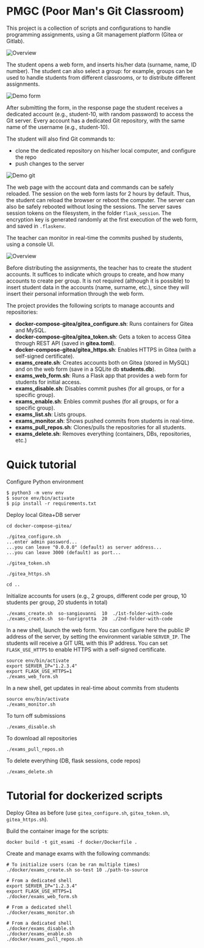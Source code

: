 # PMGC (Poor Man's Git Classroom)

This project is a collection of scripts and configurations to handle programming assignments, using a Git management platform (Gitea or Gitlab).

![Overview](/images/overview.png)


The student opens a web form, and inserts his/her data (surname, name, ID number). The student can also select a group: for example, groups can be used to handle students from different classrooms, or to distribute different assignments.

![Demo form](/images/demo-form.png)


After submitting the form, in the response page the student receives a dedicated account (e.g., student-10, with random password) to access the Git server. Every account has a dedicated Git repository, with the same name of the username (e.g., student-10).

The student will also find Git commands to:
- clone the dedicated repository on his/her local computer, and configure the repo
- push changes to the server

![Demo git](/images/demo-git.png)


The web page with the account data and commands can be safely reloaded. The session on the web form lasts for 2 hours by default. Thus, the student can reload the browser or reboot the computer. The server can also be safely rebooted without losing the sessions. The server saves session tokens on the filesystem, in the folder `flask_session`. The encryption key is generated randomly at the first execution of the web form, and saved in `.flaskenv`.


The teacher can monitor in real-time the commits pushed by students, using a console UI.

![Overview](/images/demo-console.png)

Before distributing the assignments, the teacher has to create the student accounts. It suffices to indicate which groups to create, and how many accounts to create per group. It is not required (although it is possible) to insert student data in the accounts (name, surname, etc.), since they will insert their personal information through the web form.


The project provides the following scripts to manage accounts and repositories:
- **docker-compose-gitea/gitea_configure.sh**: Runs containers for Gitea and MySQL.
- **docker-compose-gitea/gitea_token.sh**: Gets a token to access Gitea through REST API (saved in **gitea.toml**).
- **docker-compose-gitea/gitea_https.sh**: Enables HTTPS in Gitea (with a self-signed certificate).
- **exams_create.sh**: Creates accounts both on Gitea (stored in MySQL) and on the web form (save in a SQLite db **students.db**).
- **exams_web_form.sh**: Runs a Flask app that provides a web form for students for initial access.
- **exams_disable.sh**: Disables commit pushes (for all groups, or for a specific group).
- **exams_enable.sh**: Enbles commit pushes (for all groups, or for a specific group).
- **exams_list.sh**: Lists groups.
- **exams_monitor.sh**: Shows pushed commits from students in real-time.
- **exams_pull_repos.sh**: Clones/pulls the repositories for all students.
- **exams_delete.sh**: Removes everything (containers, DBs, repositories, etc.)


# Quick tutorial

Configure Python environment

```
$ python3 -m venv env
$ source env/bin/activate
$ pip install -r requirements.txt
```


Deploy local Gitea+DB server

```
cd docker-compose-gitea/

./gitea_configure.sh
...enter admin password...
...you can leave "0.0.0.0" (default) as server address...
...you can leave 3000 (default) as port...

./gitea_token.sh

./gitea_https.sh

cd ..
```



Initialize accounts for users (e.g., 2 groups, different code per group, 10 students per group, 20 students in total)
```
./exams_create.sh  so-sangiovanni  10  ./1st-folder-with-code
./exams_create.sh  so-fuorigrotta  20  ./2nd-folder-with-code
```

In a new shell, launch the web form. You can configure here the public IP address of the server, by setting the environment variable `SERVER_IP`. The students will receive a GIT URL with this IP address. You can set `FLASK_USE_HTTPS` to enable HTTPS with a self-signed certificate.
```
source env/bin/activate
export SERVER_IP="1.2.3.4"
export FLASK_USE_HTTPS=1
./exams_web_form.sh
```

In a new shell, get updates in real-time about commits from students
```
source env/bin/activate
./exams_monitor.sh
```

To turn off submissions
```
./exams_disable.sh
```

To download all repositories
```
./exams_pull_repos.sh
```


To delete everything (DB, flask sessions, code repos)
```
./exams_delete.sh
```


# Tutorial for dockerized scripts

Deploy Gitea as before (use `gitea_configure.sh`, `gitea_token.sh`, `gitea_https.sh`).

Build the container image for the scripts:
```
docker build -t git_esami -f docker/Dockerfile .
```

Create and manage exams with the following commands:
```
# To initialize users (can be ran multiple times)
./docker/exams_create.sh so-test 10 ./path-to-source

# From a dedicated shell
export SERVER_IP="1.2.3.4"
export FLASK_USE_HTTPS=1
./docker/exams_web_form.sh

# From a dedicated shell
./docker/exams_monitor.sh

# From a dedicated shell
./docker/exams_disable.sh
./docker/exams_enable.sh
./docker/exams_pull_repos.sh

```

